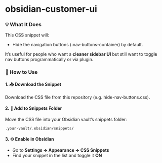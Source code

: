 # obsidian-customer-ui

### **💡 What It Does**

This CSS snippet will:

- Hide the navigation buttons (.nav-buttons-container) by default.

It’s useful for people who want a **cleaner sidebar UI** but still want to toggle nav buttons programmatically or via plugin.



### **🧩 How to Use**

#### **1. 📥 Download the Snippet**

Download the CSS file from this repository (e.g. hide-nav-buttons.css).

#### **2. 📂 Add to Snippets Folder**

Move the CSS file into your Obsidian vault’s snippets folder:

```
.your-vault/.obsidian/snippets/
```

#### **3. ⚙️ Enable in Obsidian**

- Go to **Settings → Appearance → CSS Snippets**
- Find your snippet in the list and toggle it **ON**

